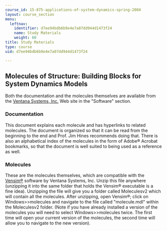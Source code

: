 ```yaml
---
course_id: 15-875-applications-of-system-dynamics-spring-2004
layout: course_section
menu:
  leftnav:
    identifier: d7ee94bdb6b9e4e7a07dd944d1473f24
    name: Study Materials
    weight: 60
title: Study Materials
type: course
uid: d7ee94bdb6b9e4e7a07dd944d1473f24

---
```


Molecules of Structure: Building Blocks for System Dynamics Models
------------------------------------------------------------------

Both the documentation and the molecules themselves are available from the [Ventana Systems, Inc.](http://www.vensim.com) Web site in the "Software" section.

### Documentation

This document explains each molecule and has hyperlinks to related molecules. The document is organized so that it can be read from the beginning to the end and Prof. Jim Hines recommends doing that. There is also an alphabetical index of the molecules in the form of Adobe® Acrobat bookmarks, so that the document is well suited to being used as a reference as well.

### Molecules

These are the molecules themselves, which are compatible with the [Vensim®](http://www.vensim.com) software by Ventana Systems, Inc. Unzip this file anywhere (unzipping it into the same folder that holds the Vensim® executable is a fine idea). Unzipping the file will give you a folder called Moleculesv2 which will contain all the molecules. After unzipping, open Vensim®; click on Windows>>molecules and navigate to the file called "molecule.mdl" within the Moleculesv2 folder. (Note if you have already installed a version of the molecules you will need to select Windows>>molecules twice. The first time will open your current version of the molecules, the second time will allow you to navigate to the new version).